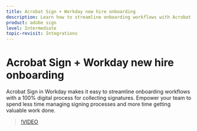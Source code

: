 ```yaml
---
title: Acrobat Sign + Workday new hire onboarding
description: Learn how to streamline onboarding workflows with Acrobat Sign + Workday
product: adobe sign
level: Intermediate
topic-revisit: Integrations
---
```

# Acrobat Sign + Workday new hire onboarding

Acrobat Sign in Workday makes it easy to streamline onboarding workflows with a 100% digital process for collecting signatures. Empower your team to spend less time managing signing processes and more time getting valuable work done.

>[!VIDEO](https://video.tv.adobe.com/v/3418984?quality=12&learn=on&hidetitle=true)
